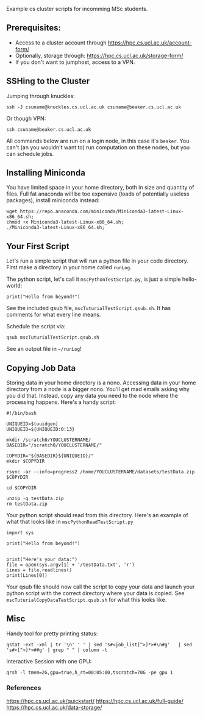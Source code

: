 Example cs cluster scripts for incomming MSc students.

## Prerequisites:
- Access to a cluster account through https://hpc.cs.ucl.ac.uk/account-form/
- Optionally, storage through: https://hpc.cs.ucl.ac.uk/storage-form/
- If you don't want to jumphost, access to a VPN.

## SSHing to the Cluster
Jumping through knuckles:
```
ssh -J csuname@knuckles.cs.ucl.ac.uk csuname@beaker.cs.ucl.ac.uk
```
Or though VPN:
```
ssh csuname@beaker.cs.ucl.ac.uk
```

All commands below are run on a login node, in this case it's ```beaker```. You can't (an you wouldn't want to) run computation on these nodes, but you can schedule jobs.

## Installing Miniconda

You have limited space in your home directory, both in size and quantity of files. Full fat anaconda will be too expensive (loads of potentially useless packages), install miniconda instead:

```
wget https://repo.anaconda.com/miniconda/Miniconda3-latest-Linux-x86_64.sh;
chmod +x Miniconda3-latest-Linux-x86_64.sh;
./Miniconda3-latest-Linux-x86_64.sh;
```

## Your First Script

Let's run a simple script that will run a python file in your code directory. First make a directory in your home called ```runLog```.

The python script, let's call it ```mscPythonTestScript.py```, is just a simple hello-world: 

```print("Hello from beyond!")```

See the included qsub file, ```mscTuturialTestScript.qsub.sh```. It has comments for what every line means.

Schedule the script via: 

```qsub mscTuturialTestScript.qsub.sh```

See an output file in ```~/runLog```!

## Copying Job Data

Storing data in your home directory is a nono. Accessing data in your home directory from a node is a bigger nono. You'll get mad emails asking why you did that. Instead, copy any data you need to the node where the processing happens. Here's a handy script:

```
#!/bin/bash

UNIQUEID=$(uuidgen)
UNIQUEID=${UNIQUEID:0:13}

mkdir /scratch0/YOUCLUSTERNAME/
BASEDIR="/scratch0/YOUCLUSTERNAME/"

COPYDIR="${BASEDIR}${UNIQUEID}/"
mkdir $COPYDIR

rsync -ar --info=progress2 /home/YOUCLUSTERNAME/datasets/testData.zip $COPYDIR

cd $COPYDIR

unzip -q testData.zip
rm testData.zip
```

Your python script should read from this directory. Here's an example of what that looks like in ```mscPythonReadTestScript.py```

```
import sys

print("Hello from beyond!")


print("Here's your data:")
file = open(sys.argv[1] + '/testData.txt', 'r')
Lines = file.readlines()
print(Lines[0]) 
```

Your qsub file should now call the script to copy your data and launch your python script with the correct directory where your data is copied. See ```mscTuturialCopyDataTestScript.qsub.sh``` for what this looks like.

## Misc
Handy tool for pretty printing status:

```qstat -ext -xml | tr '\n' ' ' | sed 's#<job_list[^>]*>#\n#g'   | sed 's#<[^>]*>##g' | grep " " | column -t```

Interactive Session with one GPU:

```qrsh -l tmem=2G,gpu=true,h_rt=00:05:00,tscratch=70G -pe gpu 1```


### References
https://hpc.cs.ucl.ac.uk/quickstart/
https://hpc.cs.ucl.ac.uk/full-guide/
https://hpc.cs.ucl.ac.uk/data-storage/ 



